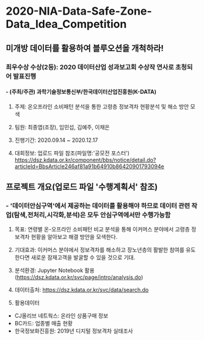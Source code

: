 # 2020-NIA-Data-Safe-Zone-Data_Idea_Competition

## 미개방 데이터를 활용하여 블루오션을 개척하라!

### 최우수상 수상(2등): 2020 데이터산업 성과보고회 수상작 연사로 초청되어 발표진행
####  - (주최/주관) 과학기술정보통신부/한국데이터산업진흥원(K-DATA)

1. 주제: 온오프라인 소비패턴 분석을 통한 고령층 정보격차 현황분석 및 해소 방안 모색

2. 팀원: 최종엽(조장), 임민섭, 김예주, 이채은

3. 진행기간: 2020.09.14 ~ 2020.12.17

4. 대회정보: 업로드 파일 참조(파일명:'공모전 포스터')
            https://dsz.kdata.or.kr/component/bbs/notice/detail.do?articleId=BbsArticle246af81a91b64910b86420901793094e



## 프로젝트 개요(업로드 파일 '수행계획서' 참조)
### - '데이터안심구역'에서 제공하는 데이터를 활용해야 하므로 데이터 관련 작업(탐색,전처리,시각화,분석)은 모두 안심구역에서만 수행가능함

1. 목표: 연령별 온-오프라인 소비패턴 비교 분석을 통해 이커머스 분야에서 고령층 정보격차 현황을 알아보고 해결 방안을 모색한다.

2. 기대효과: 이커머스 분야에서 정보격차를 해소하고 장노년층의 활발한 참여를 유도한다면 새로운 잠재고객을 발굴할 수 있을 것으로 기대.
 
3. 분석환경: Jupyter Notebook 활용
  (https://dsz.kdata.or.kr/svc/page/intro/analysis.do)

4. 데이터출처: https://dsz.kdata.or.kr/svc/data/search.do

5. 활용데이터
- CJ올리브 네트웍스: 온라인 상품구매 정보 
- BC카드: 업종별 매출 현황
- 한국정보화진흥원: 2019년 디지털 정보격차 실태조사



